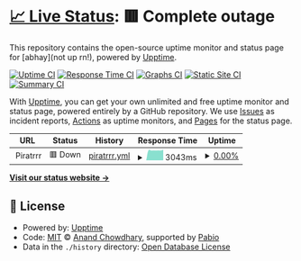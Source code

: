 # [📈 Live Status](https://uniquepersun.github.io/isitup): <!--live status--> **🟥 Complete outage**

This repository contains the open-source uptime monitor and status page for [abhay](not up rn!), powered by [Upptime](https://github.com/upptime/upptime).

[![Uptime CI](https://github.com/uniquepersun/isitup/workflows/Uptime%20CI/badge.svg)](https://github.com/uniquepersun/isitup/actions?query=workflow%3A%22Uptime+CI%22)
[![Response Time CI](https://github.com/uniquepersun/isitup/workflows/Response%20Time%20CI/badge.svg)](https://github.com/uniquepersun/isitup/actions?query=workflow%3A%22Response+Time+CI%22)
[![Graphs CI](https://github.com/uniquepersun/isitup/workflows/Graphs%20CI/badge.svg)](https://github.com/uniquepersun/isitup/actions?query=workflow%3A%22Graphs+CI%22)
[![Static Site CI](https://github.com/uniquepersun/isitup/workflows/Static%20Site%20CI/badge.svg)](https://github.com/uniquepersun/isitup/actions?query=workflow%3A%22Static+Site+CI%22)
[![Summary CI](https://github.com/uniquepersun/isitup/workflows/Summary%20CI/badge.svg)](https://github.com/uniquepersun/isitup/actions?query=workflow%3A%22Summary+CI%22)

With [Upptime](https://upptime.js.org), you can get your own unlimited and free uptime monitor and status page, powered entirely by a GitHub repository. We use [Issues](https://github.com/uniquepersun/isitup/issues) as incident reports, [Actions](https://github.com/uniquepersun/isitup/actions) as uptime monitors, and [Pages](https://uniquepersun.github.io/isitup) for the status page.

<!--start: status pages-->
<!-- This summary is generated by Upptime (https://github.com/upptime/upptime) -->
<!-- Do not edit this manually, your changes will be overwritten -->
<!-- prettier-ignore -->
| URL | Status | History | Response Time | Uptime |
| --- | ------ | ------- | ------------- | ------ |
| <img alt="" src="https://icons.duckduckgo.com/ip3/null.ico" height="13"> Piratrrr | 🟥 Down | [piratrrr.yml](https://github.com/uniquepersun/isitup/commits/HEAD/history/piratrrr.yml) | <details><summary><img alt="Response time graph" src="./graphs/piratrrr/response-time-week.png" height="20"> 3043ms</summary><br><a href="https://uniquepersun.github.io/isitup/history/piratrrr"><img alt="Response time 2327" src="https://img.shields.io/endpoint?url=https%3A%2F%2Fraw.githubusercontent.com%2Funiquepersun%2Fisitup%2FHEAD%2Fapi%2Fpiratrrr%2Fresponse-time.json"></a><br><a href="https://uniquepersun.github.io/isitup/history/piratrrr"><img alt="24-hour response time 429" src="https://img.shields.io/endpoint?url=https%3A%2F%2Fraw.githubusercontent.com%2Funiquepersun%2Fisitup%2FHEAD%2Fapi%2Fpiratrrr%2Fresponse-time-day.json"></a><br><a href="https://uniquepersun.github.io/isitup/history/piratrrr"><img alt="7-day response time 3043" src="https://img.shields.io/endpoint?url=https%3A%2F%2Fraw.githubusercontent.com%2Funiquepersun%2Fisitup%2FHEAD%2Fapi%2Fpiratrrr%2Fresponse-time-week.json"></a><br><a href="https://uniquepersun.github.io/isitup/history/piratrrr"><img alt="30-day response time 2850" src="https://img.shields.io/endpoint?url=https%3A%2F%2Fraw.githubusercontent.com%2Funiquepersun%2Fisitup%2FHEAD%2Fapi%2Fpiratrrr%2Fresponse-time-month.json"></a><br><a href="https://uniquepersun.github.io/isitup/history/piratrrr"><img alt="1-year response time 2327" src="https://img.shields.io/endpoint?url=https%3A%2F%2Fraw.githubusercontent.com%2Funiquepersun%2Fisitup%2FHEAD%2Fapi%2Fpiratrrr%2Fresponse-time-year.json"></a></details> | <details><summary><a href="https://uniquepersun.github.io/isitup/history/piratrrr">0.00%</a></summary><a href="https://uniquepersun.github.io/isitup/history/piratrrr"><img alt="All-time uptime 32.35%" src="https://img.shields.io/endpoint?url=https%3A%2F%2Fraw.githubusercontent.com%2Funiquepersun%2Fisitup%2FHEAD%2Fapi%2Fpiratrrr%2Fuptime.json"></a><br><a href="https://uniquepersun.github.io/isitup/history/piratrrr"><img alt="24-hour uptime 0.00%" src="https://img.shields.io/endpoint?url=https%3A%2F%2Fraw.githubusercontent.com%2Funiquepersun%2Fisitup%2FHEAD%2Fapi%2Fpiratrrr%2Fuptime-day.json"></a><br><a href="https://uniquepersun.github.io/isitup/history/piratrrr"><img alt="7-day uptime 0.00%" src="https://img.shields.io/endpoint?url=https%3A%2F%2Fraw.githubusercontent.com%2Funiquepersun%2Fisitup%2FHEAD%2Fapi%2Fpiratrrr%2Fuptime-week.json"></a><br><a href="https://uniquepersun.github.io/isitup/history/piratrrr"><img alt="30-day uptime 18.85%" src="https://img.shields.io/endpoint?url=https%3A%2F%2Fraw.githubusercontent.com%2Funiquepersun%2Fisitup%2FHEAD%2Fapi%2Fpiratrrr%2Fuptime-month.json"></a><br><a href="https://uniquepersun.github.io/isitup/history/piratrrr"><img alt="1-year uptime 32.35%" src="https://img.shields.io/endpoint?url=https%3A%2F%2Fraw.githubusercontent.com%2Funiquepersun%2Fisitup%2FHEAD%2Fapi%2Fpiratrrr%2Fuptime-year.json"></a></details>

<!--end: status pages-->

[**Visit our status website →**](https://uniquepersun.github.io/isitup)

## 📄 License

- Powered by: [Upptime](https://github.com/upptime/upptime)
- Code: [MIT](./LICENSE) © [Anand Chowdhary](https://anandchowdhary.com), supported by [Pabio](https://pabio.com)
- Data in the `./history` directory: [Open Database License](https://opendatacommons.org/licenses/odbl/1-0/)
